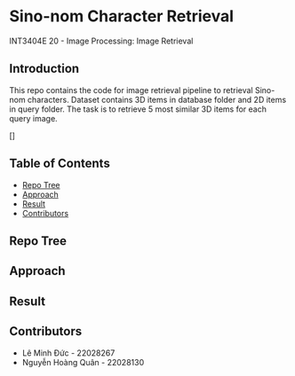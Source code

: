 # Sino-nom Character Retrieval
INT3404E 20 - Image Processing: Image Retrieval
## Introduction
This repo contains the code for image retrieval pipeline to retrieval Sino-nom characters. Dataset contains 3D items in database folder and 2D items in query folder. The task is to retrieve 5 most similar 3D items for each query image. 

[]

## Table of Contents
- [Repo Tree](#repo-tree)
- [Approach](#approach)
- [Result](#result)
- [Contributors](#contributors)
## Repo Tree

## Approach

## Result

## Contributors
- Lê Minh Đức - 22028267
- Nguyễn Hoàng Quân - 22028130
